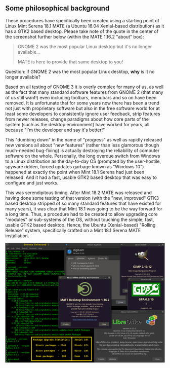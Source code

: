 ## Some philosophical background

These procedures have specifically been created using a starting point of Linux Mint Serena 18.1 MATE (a Ubuntu 16.04 Xenial-based distribution) as it has a GTK2 based desktop. Please take note of the quote in the center of the screenshot further below (within the MATE 1.16.2 "about" box):

> GNOME 2 was the most popular Linux desktop but it's no longer available...
>
> MATE is here to provide that same desktop to you!

Question: if GNOME 2 was the most popular Linux desktop, **why** is it no longer available?

Based on all testing of GNOME 3 it is overly complex for many of us, as well as the fact that many standard software features from GNOME 2 (that many of us still want!) even including toolbars, menubars and so on have been removed.  It is unfortunate that for some years now there has been a trend not just with proprietary software but also in the free software world for at least some developers to consistently ignore user feedback, strip features from newer releases, change paradigms about how core parts of the system (such as the desktop environment) have worked for years, all because "I'm the developer and say it's better!"

This "dumbing down" in the name of "progress" as well as rapidly released new versions all about "new features" (rather than less glamorous though much-needed bug-fixing) is actually destroying the reliability of computer software on the whole. Personally, the long overdue switch from Windows to a Linux distribution as the day-to-day OS (prompted by the user-hostile, spyware ridden, forced updates garbage known as "Windows 10") happened at exactly the point when Mint 18.1 Serena had just been released. And it had a fast, usable GTK2 based desktop that was easy to configure and just works.

This was serendipitous timing. After Mint 18.2 MATE was released and having done some testing of that version (with the "new, improved" GTK3 based desktop stripped of so many standard features that have existed for many years), it was clear that Mint 18.1 was going to be the way forward for a long time. Thus, a procedure had to be created to allow upgrading core "modules" or sub-systems of the OS, without touching the simple, fast, usable GTK2 based desktop. Hence, the Ubuntu (Xenial-based) "Rolling Release" system, specifically crafted on a Mint 18.1 Serena MATE installation.

![Serena Enhanced](images/Serena-Enhanced.png)

